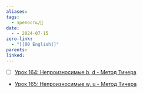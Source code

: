 ```yaml
---
aliases: 
tags:
  - зрелость/🌱
date:
  - - 2024-07-15
zero-link:
  - "[[00 English]]"
parents: 
linked:
---
```

- [ ] [Урок 164: Непроизносимые b, d - Метод Тичера](https://puzzle-english.com/teacher/class2?lesson=822)
- [Урок 165: Непроизносимые w, u - Метод Тичера](https://puzzle-english.com/teacher/class2?lesson=826)